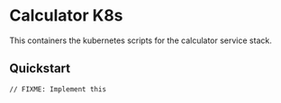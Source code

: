 # Calculator K8s

This containers the kubernetes scripts for the calculator service stack.

## Quickstart

```
// FIXME: Implement this
```
